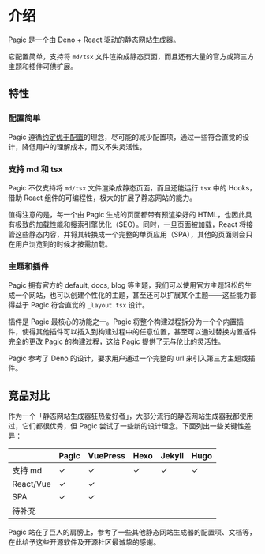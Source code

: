 # 介绍

Pagic 是一个由 Deno + React 驱动的静态网站生成器。

它配置简单，支持将 `md/tsx` 文件渲染成静态页面，而且还有大量的官方或第三方主题和插件可供扩展。

## 特性

### 配置简单

Pagic 遵循[约定优于配置](https://zh.wikipedia.org/wiki/%E7%BA%A6%E5%AE%9A%E4%BC%98%E4%BA%8E%E9%85%8D%E7%BD%AE)的理念，尽可能的减少配置项，通过一些符合直觉的设计，降低用户的理解成本，而又不失灵活性。

### 支持 md 和 tsx

Pagic 不仅支持将 `md/tsx` 文件渲染成静态页面，而且还能运行 `tsx` 中的 Hooks，借助 React 组件的可编程性，极大的扩展了静态网站的能力。

值得注意的是，每一个由 Pagic 生成的页面都带有预渲染好的 HTML，也因此具有极致的加载性能和搜索引擎优化（SEO）。同时，一旦页面被加载，React 将接管这些静态内容，并将其转换成一个完整的单页应用（SPA），其他的页面则会只在用户浏览到的时候才按需加载。

### 主题和插件

Pagic 拥有官方的 default, docs, blog 等主题，我们可以使用官方主题轻松的生成一个网站，也可以创建个性化的主题，甚至还可以扩展某个主题——这些能力都得益于 Pagic 符合直觉的 `_layout.tsx` 设计。

插件是 Pagic 最核心的功能之一。Pagic 将整个构建过程拆分为一个个内置插件，使得其他插件可以插入到构建过程中的任意位置，甚至可以通过替换内置插件完全的更改 Pagic 的构建过程，这给 Pagic 提供了无与伦比的灵活性。

Pagic 参考了 Deno 的设计，要求用户通过一个完整的 url 来引入第三方主题或插件。

## 竞品对比

作为一个「静态网站生成器狂热爱好者」，大部分流行的静态网站生成器我都使用过，它们都很优秀，但 Pagic 尝试了一些新的设计理念。下面列出一些关键性差异：

|           | Pagic | VuePress | Hexo | Jekyll | Hugo |
| --------- | ----- | -------- | ---- | ------ | ---- |
| 支持 md   | ✓     | ✓        | ✓    | ✓      | ✓    |
| React/Vue | ✓     | ✓        |      |        |      |
| SPA       | ✓     | ✓        |      |        |      |
| 待补充    |       |          |      |        |      |

Pagic 站在了巨人的肩膀上，参考了一些其他静态网站生成器的配置项、文档等，在此给予这些开源软件及开源社区最诚挚的感谢。
